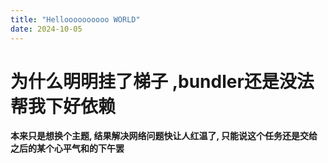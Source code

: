 ```yaml
---
title: "Helloooooooooo WORLD"
date: 2024-10-05
---
```

# 为什么明明挂了梯子 ,bundler还是没法帮我下好依赖
__本来只是想换个主题, 结果解决网络问题快让人红温了, 只能说这个任务还是交给之后的某个心平气和的下午罢__
